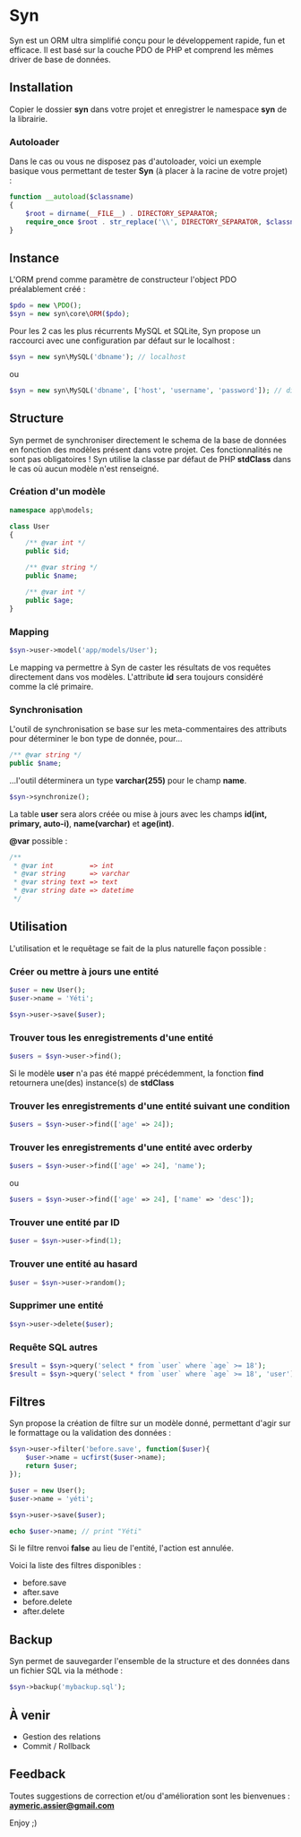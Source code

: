 # Syn

Syn est un ORM ultra simplifié conçu pour le développement rapide, fun et efficace.
Il est basé sur la couche PDO de PHP et comprend les mêmes driver de base de données.

## Installation

Copier le dossier **syn** dans votre projet et enregistrer le namespace **syn** de la librairie.

### Autoloader

Dans le cas ou vous ne disposez pas d'autoloader, voici un exemple basique vous permettant de tester **Syn** (à placer à la racine de votre projet) :

```php
function __autoload($classname)
{
    $root = dirname(__FILE__) . DIRECTORY_SEPARATOR;
    require_once $root . str_replace('\\', DIRECTORY_SEPARATOR, $classname) . '.php';
}
```

## Instance

L'ORM prend comme paramètre de constructeur l'object PDO préalablement créé :

```php
$pdo = new \PDO();
$syn = new syn\core\ORM($pdo);
```

Pour les 2 cas les plus récurrents MySQL et SQLite, Syn propose un raccourci avec une configuration par défaut sur le localhost :

```php
$syn = new syn\MySQL('dbname'); // localhost
```

ou

```php
$syn = new syn\MySQL('dbname', ['host', 'username', 'password']); // distant
```

## Structure

Syn permet de synchroniser directement le schema de la base de données en fonction des modèles présent dans votre
projet. Ces fonctionnalités ne sont pas obligatoires ! Syn utilise la classe par défaut de PHP **stdClass** dans le
cas où aucun modèle n'est renseigné.

### Création d'un modèle

```php
namespace app\models;

class User
{
    /** @var int */
    public $id;

    /** @var string */
    public $name;

    /** @var int */
    public $age;
}
```

### Mapping

```php
$syn->user->model('app/models/User');
```

Le mapping va permettre à Syn de caster les résultats de vos requêtes directement dans vos modèles. L'attribute **id** sera toujours considéré comme la clé primaire.

### Synchronisation

L'outil de synchronisation se base sur les meta-commentaires des attributs pour déterminer le bon type de donnée, pour...

```php
/** @var string */
public $name;
```

...l'outil déterminera un type **varchar(255)** pour le champ **name**.

```php
$syn->synchronize();
```

La table **user** sera alors créée ou mise à jours avec les champs **id(int, primary, auto-i)**, **name(varchar)** et **age(int)**.

**@var** possible :

```php
/**
 * @var int         => int
 * @var string      => varchar
 * @var string text => text
 * @var string date => datetime
 */
```

## Utilisation

L'utilisation et le requêtage se fait de la plus naturelle façon possible :

### Créer ou mettre à jours une entité

```php
$user = new User();
$user->name = 'Yéti';

$syn->user->save($user);
```

### Trouver tous les enregistrements d'une entité

```php
$users = $syn->user->find();
```

Si le modèle **user** n'a pas été mappé précédemment, la fonction **find** retournera une(des) instance(s) de **stdClass**

### Trouver les enregistrements d'une entité suivant une condition

```php
$users = $syn->user->find(['age' => 24]);
```

### Trouver les enregistrements d'une entité avec orderby

```php
$users = $syn->user->find(['age' => 24], 'name');
```

ou

```php
$users = $syn->user->find(['age' => 24], ['name' => 'desc']);
```

### Trouver <strong>une</strong> entité par ID

```php
$user = $syn->user->find(1);
```

### Trouver <strong>une</strong> entité au hasard

```php
$user = $syn->user->random();
```

### Supprimer une entité

```php
$syn->user->delete($user);
```

### Requête SQL autres

```php
$result = $syn->query('select * from `user` where `age` >= 18');
$result = $syn->query('select * from `user` where `age` >= 18', 'user'); // avec cast des résultats
```

## Filtres

Syn propose la création de filtre sur un modèle donné, permettant d'agir sur le formattage ou la validation des données :

```php
$syn->user->filter('before.save', function($user){
    $user->name = ucfirst($user->name);
    return $user;
});

$user = new User();
$user->name = 'yéti';

$syn->user->save($user);

echo $user->name; // print "Yéti"
```

Si le filtre renvoi **false** au lieu de l'entité, l'action est annulée.

Voici la liste des filtres disponibles :

 * before.save
 * after.save
 * before.delete
 * after.delete

## Backup

Syn permet de sauvegarder l'ensemble de la structure et des données dans un fichier SQL via la méthode :

```php
$syn->backup('mybackup.sql');
```

## À venir

 * Gestion des relations
 * Commit / Rollback

## Feedback

Toutes suggestions de correction et/ou d'amélioration sont les bienvenues : **aymeric.assier@gmail.com**

Enjoy ;)